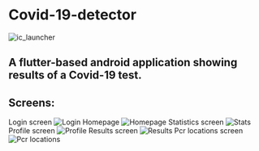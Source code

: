 # Covid-19-detector 
![ic_launcher](https://user-images.githubusercontent.com/97244341/218289743-ca72e31e-026a-4030-b2d4-8852472d58a1.png)

## A flutter-based android application showing results of a Covid-19 test.

## Screens:
Login screen
![Login](https://user-images.githubusercontent.com/97244341/218289779-a3592712-b4a9-45c4-99cd-3b8a7f8138cd.jpg)
Homepage
![Homepage](https://user-images.githubusercontent.com/97244341/218289783-6b42572f-ec4c-4f20-9cce-c7adf6905fb7.jpg)
Statistics screen
![Stats](https://user-images.githubusercontent.com/97244341/218289799-376ae8c6-0853-481c-a7f8-cc92698e79e8.jpg)
Profile screen
![Profile](https://user-images.githubusercontent.com/97244341/218289786-b3eca9eb-9538-46db-b195-2bf77c6d2e45.jpg)
Results screen
![Results](https://user-images.githubusercontent.com/97244341/218289806-b6ee0613-5628-4a84-a817-7cba048ceca0.jpg)
Pcr locations screen
![Pcr locations](https://user-images.githubusercontent.com/97244341/218289811-3ecd821d-d572-404a-be47-b380493174cd.jpg)

